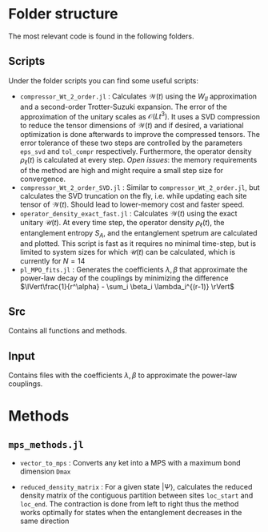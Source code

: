 # Folder structure

The most relevant code is found in the following folders.

## Scripts

Under the folder scripts you can find some useful scripts:

* `compressor_Wt_2_order.jl` : Calculates $\mathcal{W}(t)$ using the $W_{II}$ approximation and a second-order Trotter-Suzuki expansion. The error of the approximation of the unitary scales as $\mathcal{O}(Lt^3)$. It uses a SVD compression to reduce the tensor dimensions of $\mathcal{W}(t)$ and if desired, a variational optimization is done afterwards to improve the compressed tensors. The error tolerance of these two steps are controlled by the parameters `eps_svd` and `tol_compr` respectively. Furthermore, the operator density $\rho_\ell(t)$ is calculated at every step. *Open issues*: the memory requirements of the method are high and might require a small step size for convergence.
* `compressor_Wt_2_order_SVD.jl` : Similar to `compressor_Wt_2_order.jl`, but calculates the SVD truncation on the fly, i.e. while updating each site tensor of $\mathcal{W}(t)$. Should lead to lower-memory cost and faster speed.
* `operator_density_exact_fast.jl` : Calculates $\mathcal{W}(t)$ using the exact unitary $\mathcal{U}(t)$. At every time step, the operator density $\rho_\ell(t)$, the entanglement entropy $S_A$, and the entanglement spetrum are calculated and plotted. This script is fast as it requires no minimal time-step, but is limited to system sizes for which $\mathcal{U}(t)$ can be calculated, which is currently for $N=14$
* `pl_MPO_fits.jl` : Generates the coefficients $\lambda, \beta$ that approximate the power-law decay of the couplings by minimizing the difference $\lVert\frac{1}{r^\alpha} - \sum_i \beta_i \lambda_i^{(r-1)} \rVert$


## Src

Contains all functions and methods.

## Input

Contains files with the coefficients $\lambda, \beta$ to approximate the power-law couplings.

# Methods

## `mps_methods.jl`

* `vector_to_mps` : Converts any ket into a MPS with a maximum bond dimension `Dmax`

* `reduced_density_matrix` : For a given state $|\Psi\rangle$, calculates the reduced density matrix of the contiguous partition between sites `loc_start` and `loc_end`. The contraction is done from left to right thus the method works optimally for states when the entanglement decreases in the same direction